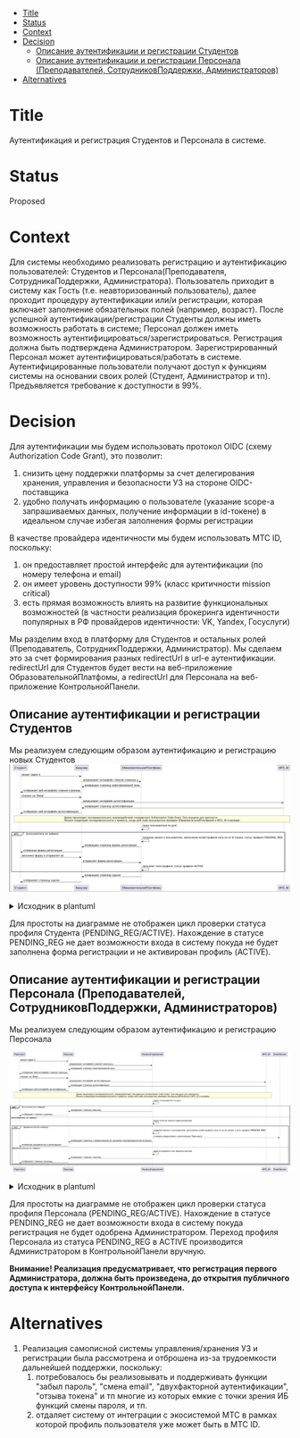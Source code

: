 - [Title](#title)
- [Status](#status)
- [Context](#context)
- [Decision](#decision)
  - [Описание аутентификации и регистрации Студентов](#описание-аутентификации-и-регистрации-студентов)
  - [Описание аутентификации и регистрации Персонала (Преподавателей, СотрудниковПоддержки, Администраторов)](#описание-аутентификации-и-регистрации-персонала-преподавателей-сотрудниковподдержки-администраторов)
- [Alternatives](#alternatives)

# Title
Аутентификация и регистрация Студентов и Персонала в системе.

# Status
Proposed

# Context
Для системы необходимо реализовать регистрацию и аутентификацию пользователей: Студентов и Персонала(Преподавателя, СотрудникаПоддержки, Администратора). Пользователь приходит в систему как Гость (т.е. неавторизованный пользователь), далее проходит процедуру аутентификации или/и регистрации, которая включает заполнение обязательных полей (например, возраст). После успешной аутентификации/регистрации Студенты должны иметь возможность работать в системе; Персонал должен иметь возможность аутентифицироваться/зарегистрироваться. Регистрация должна быть подтверждена Администратором. Зарегистрированный Персонал может аутентифицироваться/работать в системе. Аутентифицированные пользователи получают доступ к функциям системы на основании своих ролей (Студент, Администратор и тп). Предъявляется требование к доступности в 99%.

# Decision
Для аутентификации мы будем использовать протокол OIDC (схему Authorization Code Grant), это позволит:
1. снизить цену поддержки платформы за счет делегирования хранения, управления и безопасности УЗ на стороне OIDC-поставщика
2. удобно получать информацию о пользователе (указание scope-а запрашиваемых данных, получение информации в id-токене) в идеальном случае избегая заполнения формы регистрации

В качестве провайдера идентичности мы будем использовать МТС ID, поскольку:
1. он предоставляет простой интерфейс для аутентификации (по номеру телефона и email)
2. он имеет уровень доступности 99% (класс критичности mission critical)
3. есть прямая возможность влиять на развитие функциональных возможностей (в частности реализация брокеринга идентичности популярных в РФ провайдеров идентичности: VK, Yandex, Госуслуги)

Мы разделим вход в платформу для Студентов и остальных ролей (Преподаватель, СотрудникПоддержки, Администратор). Мы сделаем это за счет формирования разных redirectUrl в url-е аутентификации. redirectUrl для Студентов будет вести на веб-приложение ОбразовательнойПлатфомы, а redirectUrl для Персонала на веб-приложение КонтрольнойПанели.

## Описание аутентификации и регистрации Студентов
Мы реализуем следующим образом аутентификацию и регистрацию новых Студентов
![student auth](student_auth.png)
<details>
<summary>Исходник в plantuml</summary>

```plantuml
Студент->Браузер: вводит адрес в
Браузер->ОбразовательнаяПлатформа: запрашивает интерфейс главной страницы у
ОбразовательнаяПлатформа->Браузер: возвращает страницу неавторизованой зоны
Браузер->Студент: отображает веб-интерфейс главной страницы
Студент->Браузер: кликает на "Вход"
Браузер->МТС_ID: запрашивает интерфейс аутентификации
МТС_ID->Браузер: возвращает страницу аутентификации
Браузер->Студент: отображает веб-интерфейс аутентификации
rnote over Студент,МТС_ID
 Далее происходит последовательноть взаимодействий стандартного Authorization Code Grant. Она опущена для краткости.
 Начало следующей последовательности с момента, когда auth code пользователя проверен ОбразовательнойПлатфомой в МТС_ID и валиден
endrnote
ОбразовательнаяПлатформа->ОбразовательнаяПлатформа: поиск пользователя по guid
alt пользователь не найден 
    ОбразовательнаяПлатформа->ОбразовательнаяПлатформа: создание записи о пользователе, заполнение полей профиля поль-ля из id-токена, статус профиля PENDING_REG
    ОбразовательнаяПлатформа->Браузер: возвращает страницу формы регистрации
    Браузер->Студент: отобжение формы регистрации
    Студент->Браузер: заполняет форму и отправляет ее
    Браузер->ОбразовательнаяПлатформа: отправляет форму регистрации
    ОбразовательнаяПлатформа->ОбразовательнаяПлатформа: заполняет поля профиля, статус профиля ACTIVE
end
ОбразовательнаяПлатформа->Браузер: возвращает страницу курсов
    Браузер->Студент: отображает страницу курсов
```
</details>

Для простоты на диаграмме не отображен цикл проверки статуса профиля Студента (PENDING_REG/ACTIVE). Нахождение в статусе PENDING_REG не дает возможности входа в систему покуда не будет заполнена форма регистрации и не активирован профиль (ACTIVE).

## Описание аутентификации и регистрации Персонала (Преподавателей, СотрудниковПоддержки, Администраторов)
Мы реализуем следующим образом аутентификацию и регистрацию Персонала

![admin auth](admin_auth.png)
<details>
<summary>Исходник в plantuml</summary>

```plantuml
Персонал->Браузер: вводит адрес в
Браузер->ПанельУправления: запрашивает интерфейс главной страницы у
ПанельУправления->Браузер: возвращает страницу неавторизованой зоны
Браузер->Персонал: отображает веб-интерфейс главной страницы
Персонал->Браузер: кликает на "Вход"
Браузер->МТС_ID: запрашивает интерфейс аутентификации
МТС_ID->Браузер: возвращает страницу аутентификации
Браузер->Персонал: отображает веб-интерфейс аутентификации
rnote over Персонал,МТС_ID
 Далее происходит последовательноть взаимодействий стандартного Authorization Code Grant. Она опущена для краткости.
 Начало следующей последовательности с момента, когда auth code пользователя проверен КонтрольнойПанелью в МТС_ID и валиден
endrnote
ПанельУправления->ПанельУправления: поиск пользователя по guid
alt пользователь найден
    ПанельУправления->Браузер: возвращает главную страницу
    Браузер->Персонал: отображает главную страницу
else пользователь не найден
    ПанельУправления->ПанельУправления: поиск хотя бы одного Администратора
    alt Администратор найден
        ПанельУправления->ПанельУправления: создание записи о пользователе, заполнение полей профиля поль-ля из id-токена, статус профиля PENDING_REG
        ПанельУправления->EmailServer: отправка уведомления о регистрации Персонала
        ПанельУправления->Браузер: возвращает страницу с уведомлением об ожидании подтверждения регистрации
    Браузер->Персонал: отобжение уведомления о регистрации
    else Администратор не найден
        ПанельУправления->ПанельУправления: зарегистрировать как Администратора
        ПанельУправления->Браузер: возвращает главную страницу
        Браузер->Персонал: отображает главную страницу
    end
end
```
</details>

Для простоты на диаграмме не отображен цикл проверки статуса профиля Персонала (PENDING_REG/ACTIVE). Нахождение в статусе PENDING_REG не дает возможности входа в систему покуда регистрация не будет одобрена Администратором.
Переход профиля Персонала из статуса PENDING_REG в ACTIVE производится Администратором в КонтрольнойПанели вручную.

**Внимание! Реализация предусматривает, что регистрация первого Администратора, должна быть произведена, до открытия публичного доступа к интерфейсу КонтрольнойПанели.**

# Alternatives
1. Реализация самописной системы управления/хранения УЗ и регистрации была рассмотрена и отброшена из-за трудоемкости дальнейшей поддержки, поскольку:
   1. потребовалось бы реализовывать и поддерживать функции "забыл пароль", "смена email", "двухфакторной аутентификации", "отзыва токена" и тп многие из которых емкие с точки зрения ИБ функций смены пароля,  и тп.
   2. отдаляет систему от интеграции с экосистемой МТС в рамках которой профиль пользователя уже может быть в МТС ID.

